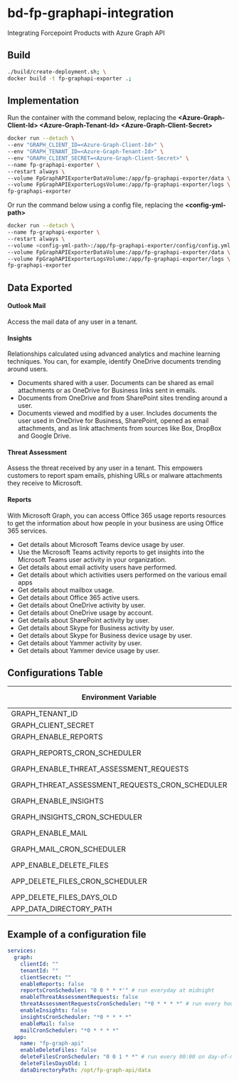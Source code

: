 # bd-fp-graphapi-integration
Integrating Forcepoint Products with Azure Graph API

## Build

  ```bash
  ./build/create-deployment.sh; \
  docker build -t fp-graphapi-exporter .;
  ```
## Implementation

Run the container with the command below, replacing the **\<Azure-Graph-Client-Id\> \<Azure-Graph-Tenant-Id\> \<Azure-Graph-Client-Secret\>**

  ```bash
  docker run --detach \
  --env "GRAPH_CLIENT_ID=<Azure-Graph-Client-Id>" \
  --env "GRAPH_TENANT_ID=<Azure-Graph-Tenant-Id>" \
  --env "GRAPH_CLIENT_SECRET=<Azure-Graph-Client-Secret>" \
  --name fp-graphapi-exporter \
  --restart always \
  --volume FpGraphAPIExporterDataVolume:/app/fp-graphapi-exporter/data \
  --volume FpGraphAPIExporterLogsVolume:/app/fp-graphapi-exporter/logs \
  fp-graphapi-exporter
  ```

Or run the command below using a config file, replacing the **\<config-yml-path\>**

  ```bash
  docker run --detach \
  --name fp-graphapi-exporter \
  --restart always \
  --volume <config-yml-path>:/app/fp-graphapi-exporter/config/config.yml \
  --volume FpGraphAPIExporterDataVolume:/app/fp-graphapi-exporter/data \
  --volume FpGraphAPIExporterLogsVolume:/app/fp-graphapi-exporter/logs \
  fp-graphapi-exporter
  ```
## Data Exported

#### Outlook Mail

Access the mail data of any user in a tenant.

#### Insights

Relationships calculated using advanced analytics and machine learning techniques. You can, for example, identify OneDrive documents trending around users.

- Documents shared with a user. Documents can be shared as email attachments or as OneDrive for Business links sent in emails.
- Documents from OneDrive and from SharePoint sites trending around a user.
- Documents viewed and modified by a user. Includes documents the user used in OneDrive for Business, SharePoint, opened as email attachments, and as link attachments from sources like Box, DropBox and Google Drive.

#### Threat Assessment

Assess the threat received by any user in a tenant. This empowers customers to report spam emails, phishing URLs or malware attachments they receive to Microsoft.

#### Reports

With Microsoft Graph, you can access Office 365 usage reports resources to get the information about how people in your business are using Office 365 services.

- Get details about Microsoft Teams device usage by user.
- Use the Microsoft Teams activity reports to get insights into the Microsoft Teams user activity in your organization.
- Get details about email activity users have performed.
- Get details about which activities users performed on the various email apps
- Get details about mailbox usage.
- Get details about Office 365 active users.
- Get details about OneDrive activity by user.
- Get details about OneDrive usage by account.
- Get details about SharePoint activity by user.
- Get details about Skype for Business activity by user.
- Get details about Skype for Business device usage by user.
- Get details about Yammer activity by user.
- Get details about Yammer device usage by user.

## Configurations Table

<table>
<thead>
<tr class="header">
<th>Environment Variable </th>
<th>Config Variable </th>
<th>Required </th>
<th>Default Value </th>
</tr>
</thead>
<tbody>
<tr class="odd">
<td>GRAPH_TENANT_ID</td>
<td>tenantId</td>
<td>YES </td>
<td></td>
</tr>
<tr class="even">
<td>GRAPH_CLIENT_SECRET</td>
<td>clientSecret</td>
<td>YES </td>
<td></td>
</tr>
<tr class="odd">
<td>GRAPH_ENABLE_REPORTS</td>
<td>enableReports</td>
<td>No </td>
<td>true </td>
</tr>
<tr class="even">
<td>GRAPH_REPORTS_CRON_SCHEDULER </td>
<td>reportsCronScheduler </td>
<td>No </td>
<td>0 0 * * * </td>
</tr>
<tr class="odd">
<td>GRAPH_ENABLE_THREAT_ASSESSMENT_REQUESTS </td>
<td>enableThreatAssessmentRequests </td>
<td>No </td>
<td>true </td>
</tr>
<tr class="even">
<td>GRAPH_THREAT_ASSESSMENT_REQUESTS_CRON_SCHEDULER </td>
<td>threatAssessmentRequestsCronScheduler </td>
<td>No </td>
<td>0 * * * * </td>
</tr>
<tr class="odd">
<td>GRAPH_ENABLE_INSIGHTS </td>
<td>enableInsights </td>
<td>No </td>
<td>true </td>
</tr>
<tr class="even">
<td>GRAPH_INSIGHTS_CRON_SCHEDULER </td>
<td>insightsCronScheduler </td>
<td>No </td>
<td>0 * * * * </td>
</tr>
<tr class="odd">
<td>GRAPH_ENABLE_MAIL </td>
<td>enableMail </td>
<td>No </td>
<td>true </td>
</tr>
<tr class="even">
<td>GRAPH_MAIL_CRON_SCHEDULER </td>
<td>mailCronScheduler </td>
<td>No </td>
<td>0 * * * * </td>
</tr>
<tr class="odd">
<td>APP_ENABLE_DELETE_FILES </td>
<td>enableDeleteFiles </td>
<td>No </td>
<td>true </td>
</tr>
<tr class="even">
<td>APP_DELETE_FILES_CRON_SCHEDULER </td>
<td>deleteFilesCronScheduler </td>
<td>No </td>
<td>0 0 1 * * </td>
</tr>
<tr class="odd">
<td>APP_DELETE_FILES_DAYS_OLD </td>
<td>deleteFilesDaysOld </td>
<td>No </td>
<td>30 </td>
</tr>
<tr class="even">
<td>APP_DATA_DIRECTORY_PATH </td>
<td>dataDirectoryPath </td>
<td>No </td>
<td>\<fp-graphapi-exporter-home-path\>/data </td>
</tr>
</tbody>
</table>

## Example of a configuration file

```yml
services:
  graph:
    clientId: ""
    tenantId: ""
    clientSecret: ""
    enableReports: false
    reportsCronScheduler: "0 0 * * *'" # run everyday at midnight
    enableThreatAssessmentRequests: false
    threatAssessmentRequestsCronScheduler: "*0 * * * *" # run every hour
    enableInsights: false
    insightsCronScheduler: "*0 * * * *"
    enableMail: false
    mailCronScheduler: "*0 * * * *"
  app:
    name: "fp-graph-api"
    enableDeleteFiles: false
    deleteFilesCronScheduler: "0 0 1 * *" # run every 00:00 on day-of-month 1
    deleteFilesDaysOld: 1
    dataDirectoryPath: /opt/fp-graph-api/data
```